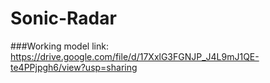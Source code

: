 # Sonic-Radar
###Working model link:
https://drive.google.com/file/d/17XxlG3FGNJP_J4L9mJ1QE-te4PPjpgh6/view?usp=sharing
